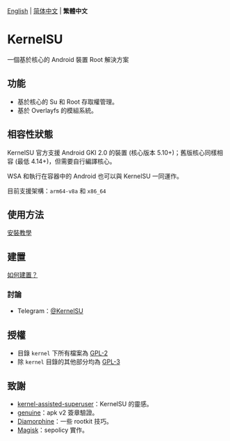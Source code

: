 [English](README.md) | [简体中文](README_CN.md) | **繁體中文**

# KernelSU

一個基於核心的 Android 裝置 Root 解決方案

## 功能

- 基於核心的 Su 和 Root 存取權管理。
- 基於 Overlayfs 的模組系統。

## 相容性狀態

KernelSU 官方支援 Android GKI 2.0 的裝置 (核心版本 5.10+)；舊版核心同樣相容 (最低 4.14+)，但需要自行編譯核心。

WSA 和執行在容器中的 Android 也可以與 KernelSU 一同運作。

目前支援架構：`arm64-v8a` 和 `x86_64`

## 使用方法

[安裝教學](https://kernelsu.org/zh_TW/guide/installation.html)

## 建置

[如何建置？](https://kernelsu.org/zh_TW/guide/how-to-build.html)

### 討論

- Telegram：[@KernelSU](https://t.me/KernelSU)

## 授權

- 目錄 `kernel` 下所有檔案為 [GPL-2](https://www.gnu.org/licenses/old-licenses/gpl-2.0.en.html)
- 除 `kernel` 目錄的其他部分均為 [GPL-3](https://www.gnu.org/licenses/gpl-3.0.html)

## 致謝

- [kernel-assisted-superuser](https://git.zx2c4.com/kernel-assisted-superuser/about/)：KernelSU 的靈感。
- [genuine](https://github.com/brevent/genuine/)：apk v2 簽章驗證。
- [Diamorphine](https://github.com/m0nad/Diamorphine)：一些 rootkit 技巧。
- [Magisk](https://github.com/topjohnwu/Magisk)：sepolicy 實作。
